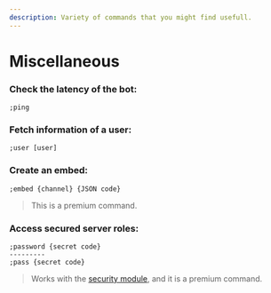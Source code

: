 ```yaml
---
description: Variety of commands that you might find usefull.
---
```


# Miscellaneous

### Check the latency of the bot:

```text
;ping
```

### Fetch information of a user:

```text
;user [user]
```

### Create an embed:

```text
;embed {channel} {JSON code}
```

> This is a premium command.

### Access secured server roles:

```text
;password {secret code}
---------
;pass {secret code}
```

> Works with the [security module](../configuration/modules/security.md), and it is a premium command.

